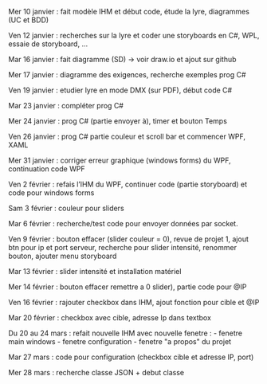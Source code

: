 Mer 10 janvier : fait modèle IHM et début code, étude la lyre, diagrammes (UC et BDD)

Ven 12 janvier : recherches sur la lyre et coder une storyboards en C#, WPL, essaie de storyboard, …

Mar 16 janvier : fait diagramme (SD) -> voir draw.io et ajout sur github

Mer 17 janvier : diagramme des exigences, recherche exemples prog C#

Ven 19 janvier : etudier lyre en mode DMX (sur PDF), début code C#

Mar 23 janvier : compléter prog C#

Mer 24 janvier : prog C# (partie envoyer à), timer et bouton Temps

Ven 26 janvier : prog C# partie couleur et scroll bar et commencer WPF, XAML

Mer 31 janvier : corriger erreur graphique (windows forms) du WPF, continuation code WPF


Ven 2 février : refais l’IHM du WPF, continuer code (partie storyboard) et code pour windows forms

Sam 3 février : couleur pour sliders 

Mar 6 février : recherche/test code pour envoyer données par socket.

Ven 9 février : bouton effacer (slider couleur = 0), revue de projet 1, ajout btn pour ip et port serveur, recherche pour slider intensité, renommer bouton, ajouter menu storyboard

Mar 13 février : slider intensité et installation matériel 

Mer 14 février : bouton effacer remettre a 0 slider), partie code pour @IP

Ven 16 février : rajouter checkbox dans IHM, ajout fonction pour cible et @IP

Mar 20 février : checkbox avec cible, adresse Ip dans textbox

Du 20 au 24 mars : refait nouvelle IHM avec nouvelle fenetre : 
    - fenetre main windows
    - fenetre configuration
    - fenetre "a propos" du projet

Mar 27 mars : code pour configuration (checkbox cible et adresse IP, port)

Mer 28 mars : recherche classe JSON + debut classe
